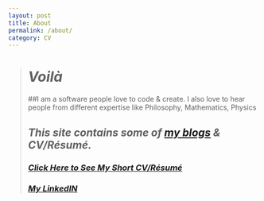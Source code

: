 ```yaml
---
layout: post
title: About
permalink: /about/
category: CV
---
```


> # _Voilà_
> ##I am a software people love to code & create. I also love to hear people from different expertise like Philosophy, Mathematics, Physics
> 
> ## _This site contains some of [my blogs](https://shihabyasin.github.io/) & CV/Résumé._
> 
> ### **[_Click Here to See My Short CV/Résumé_](https://github.com/ShihabYasin/shihabyasin.github.io/blob/gh-pages/cv/Yasin_Resume.pdf)**
>
> ### [_My LinkedIN_](https://www.linkedin.com/in/yasinshihab/)
> 
> 


